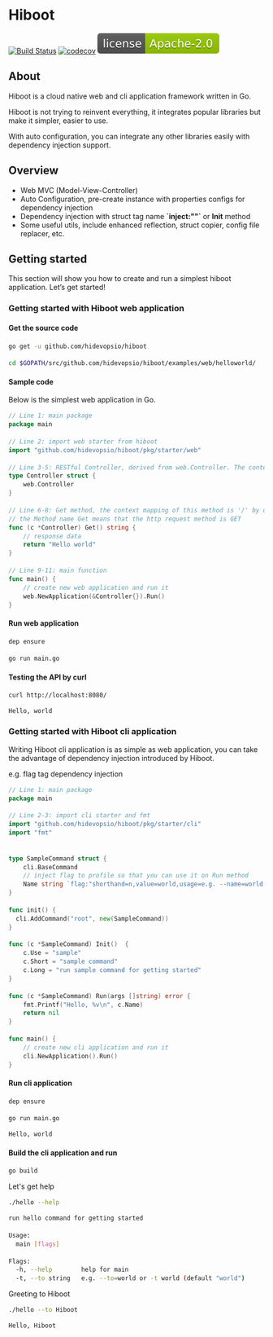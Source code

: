 # Hiboot

[![Build Status](https://travis-ci.org/hidevopsio/hiboot.svg?branch=master)](https://travis-ci.org/hidevopsio/hiboot) 
[![codecov](https://codecov.io/gh/hidevopsio/hiboot/branch/master/graph/badge.svg)](https://codecov.io/gh/hidevopsio/hiboot)
[![Licensed under Apache License version 2.0](hiboot.svg)](https://www.apache.org/licenses/LICENSE-2.0)

## About

Hiboot is a cloud native web and cli application framework written in Go.

Hiboot is not trying to reinvent everything, it integrates popular libraries but make it simpler, easier to use.

With auto configuration, you can integrate any other libraries easily with dependency injection support.

## Overview

* Web MVC (Model-View-Controller)
* Auto Configuration, pre-create instance with properties configs for dependency injection
* Dependency injection with struct tag name **\`inject:""\`** or **Init** method
* Some useful utils, include enhanced reflection, struct copier, config file replacer, etc.


## Getting started

This section will show you how to create and run a simplest hiboot application. Let’s get started!

### Getting started with Hiboot web application

#### Get the source code

```bash
go get -u github.com/hidevopsio/hiboot

cd $GOPATH/src/github.com/hidevopsio/hiboot/examples/web/helloworld/


```

#### Sample code
 
Below is the simplest web application in Go.


```go
// Line 1: main package
package main

// Line 2: import web starter from hiboot
import "github.com/hidevopsio/hiboot/pkg/starter/web"

// Line 3-5: RESTful Controller, derived from web.Controller. The context mapping of this controller is '/' by default
type Controller struct {
	web.Controller
}

// Line 6-8: Get method, the context mapping of this method is '/' by default
// the Method name Get means that the http request method is GET
func (c *Controller) Get() string {
	// response data
	return "Hello world"
}

// Line 9-11: main function
func main() {
	// create new web application and run it
	web.NewApplication(&Controller{}).Run()
}
```

#### Run web application

```bash
dep ensure

go run main.go
```

#### Testing the API by curl

```bash
curl http://localhost:8080/
```

```
Hello, world
```

### Getting started with Hiboot cli application

Writing Hiboot cli application is as simple as web application, you can take the advantage of dependency injection introduced by Hiboot.

e.g. flag tag dependency injection

```go
// Line 1: main package
package main

// Line 2-3: import cli starter and fmt
import "github.com/hidevopsio/hiboot/pkg/starter/cli"
import "fmt"


type SampleCommand struct {
	cli.BaseCommand
	// inject flag to profile so that you can use it on Run method
	Name string `flag:"shorthand=n,value=world,usage=e.g. --name=world or -n world"`
}

func init() {
  cli.AddCommand("root", new(SampleCommand))
}

func (c *SampleCommand) Init()  {
	c.Use = "sample"
	c.Short = "sample command"
	c.Long = "run sample command for getting started"
}

func (c *SampleCommand) Run(args []string) error {
	fmt.Printf("Hello, %v\n", c.Name)
	return nil
}

func main() {
	// create new cli application and run it
	cli.NewApplication().Run()
}

```

#### Run cli application

```bash
dep ensure

go run main.go
```

```bash
Hello, world
```

#### Build the cli application and run

```bash
go build
```

Let's get help

```bash
./hello --help
```

```bash
run hello command for getting started

Usage:
  main [flags]

Flags:
  -h, --help        help for main
  -t, --to string   e.g. --to=world or -t world (default "world")

```

Greeting to Hiboot

```bash
./hello --to Hiboot
```

```bash
Hello, Hiboot
```



